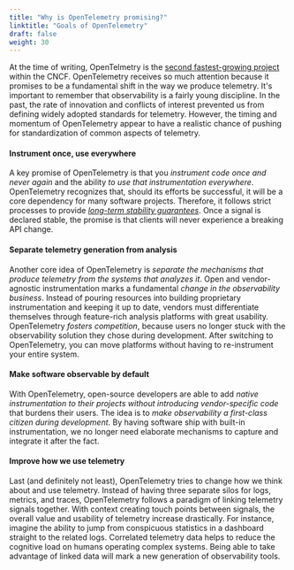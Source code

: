 ```yaml
---
title: "Why is OpenTelemetry promising?"
linktitle: "Goals of OpenTelemetry"
draft: false
weight: 30
---
```


<!-- ### history

OpenTelemetry is the result of the merger from OpenTracing and OpenCensus. Both of these products had the same goal - to standardize the instrumentation of code and how telemetry data is sent to observability backends. Neither of the products could solve the problem independently, so the CNCF merged the two projects into OpenTelemetry. This came with two major advantages. One both projects joined forces to create a better overall product and second it was only one product and not several products. With that standardization can be reached in a wider context of telemetry collection which in turn should increase the adoption rate of telemetry collection in applications since the entry barrier is much lower. The CNCF describes OpenTelemetry as the next major version of OpenTracing and OpenCensus and as such there are even migration guides for both projects to OpenTelemetry. 

-->

<!-- ### promises -->
At the time of writing, OpenTelmetry is the [second fastest-growing project](https://www.cncf.io/reports/cncf-annual-report-2023/#projects) within the CNCF.
OpenTelemetry receives so much attention because it promises to be a fundamental shift in the way we produce telemetry.
It's important to remember that observability is a fairly young discipline.
In the past, the rate of innovation and conflicts of interest prevented us from defining widely adopted standards for telemetry. <!-- quote -->
However, the timing and momentum of OpenTelemetry appear to have a realistic chance of pushing for standardization of common aspects of telemetry.

#### Instrument once, use everywhere
A key promise of OpenTelemetry is that you *instrument code once and never again* and the ability *to use that instrumentation everywhere*.
OpenTelemetry recognizes that, should its efforts be successful, it will be a core dependency for many software projects.
Therefore, it follows strict processes to provide [*long-term stability guarantees*](https://opentelemetry.io/docs/specs/otel/versioning-and-stability/).
Once a signal is declared stable, the promise is that clients will never experience a breaking API change.

#### Separate telemetry generation from analysis
Another core idea of OpenTelemetry is *separate the mechanisms that produce telemetry from the systems that analyzes it*.
Open and vendor-agnostic instrumentation marks a fundamental *change in the observability business*.
Instead of pouring resources into building proprietary instrumentation and keeping it up to date, vendors must differentiate themselves through feature-rich analysis platforms with great usability.
OpenTelemetry *fosters competition*, because users no longer stuck with the observability solution they chose during development.
After switching to OpenTelemetry, you can move platforms without having to re-instrument your entire system.

#### Make software observable by default
With OpenTelemetry, open-source developers are able to add *native instrumentation to their projects without introducing vendor-specific code* that burdens their users.
The idea is to *make observability a first-class citizen during development*.
By having software ship with built-in instrumentation, we no longer need elaborate mechanisms to capture and integrate it after the fact.

#### Improve how we use telemetry
Last (and definitely not least), OpenTelemetry tries to change how we think about and use telemetry.
Instead of having three separate silos for logs, metrics, and traces, OpenTelemetry follows a paradigm of linking telemetry signals together.
With context creating touch points between signals, the overall value and usability of telemetry increase drastically.
For instance, imagine the ability to jump from conspicuous statistics in a dashboard straight to the related logs.
Correlated telemetry data helps to reduce the cognitive load on humans operating complex systems.
Being able to take advantage of linked data will mark a new generation of observability tools.
